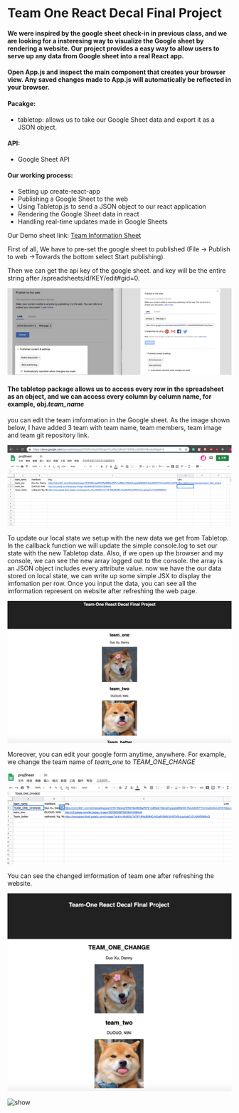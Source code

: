 

# Team One React Decal Final Project #

#### We were inspired by the google sheet check-in in previous class, and we are looking for a insteresing way to visualize the Google sheet by rendering a website. Our project provides a easy way to allow users to serve up any data from Google sheet into a real React app. ####

#### Open App.js and inspect the main component that creates your browser view. Any saved changes made to App.js will automatically be reflected in your browser. ####

#### Pacakge: ####
- tabletop: allows us to take our Google Sheet data and export it as a JSON object. 

#### API: ####
- Google Sheet API


#### Our working process: ####
- Setting up create-react-app
- Publishing a Google Sheet to the web
- Using Tabletop.js to send a JSON object to our react application
- Rendering the Google Sheet data in react
- Handling real-time updates made in Google Sheets

Our Demo sheet link: 
[Team Information Sheet](https://docs.google.com/spreadsheets/d/1fO0fmOyoXHGfJgvhVLxNlyCdKvkYVS4R8zzEDIBXH9w/edit#gid=0)

First of all, We have to pre-set the google sheet to published (File -> Publish to web ->Towards the bottom select Start publishing). 

Then we can get the api key of the google sheet. and key will be the entire string after /spreadsheets/d/KEY/edit#gid=0.

![ScreenShot](https://github.com/xxxuduo/react_final_project/blob/master/ScreenShot/screenshotpublish.jpeg)

#### The tabletop package allows us to access every row in the spreadsheet as an object, and we can access every column by column name, for example, obj.*team_name* ####


you can edit the team imformation in the Google sheet. As the image shown below, I have added 3 team with team name, team members, team image and team git repository link.

![ScreenShot](https://github.com/xxxuduo/react_final_project/blob/master/ScreenShot/ScreenShot1.png)

To update our local state we setup with the new data we get from Tabletop. In the callback function we will update the simple console.log to set our state with the new Tabletop data.
Also, if we open up the browser and my console, we can see the new array logged out to the console. the array is an JSON object includes every attribute value.
now we have the our data stored on local state, we can write up some simple JSX to display the imfomation per row.
Once you input the data, you can see all the imformation represent on website after refreshing the web page.

![ScreenShot](https://github.com/xxxuduo/react_final_project/blob/master/ScreenShot/ScreenShot2.png)

Moreover, you can edit your google form anytime, anywhere. For example, we change the team name of *team_one* to *TEAM_ONE_CHANGE*

![ScreenShot](https://github.com/xxxuduo/react_final_project/blob/master/ScreenShot/ScreenShot3.png)

You can see the changed imformation of team one after refreshing the website.

![ScreenShot](https://github.com/xxxuduo/react_final_project/blob/master/ScreenShot/ScreenShot4.png)

![show](https://media.giphy.com/media/TajVePbaQbReUz3Ny0/giphy.gif)




